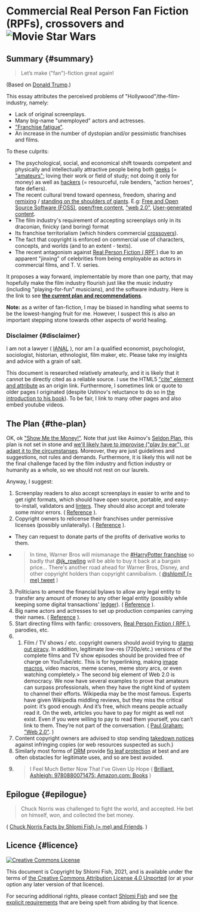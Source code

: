 # Commercial Real Person Fan Fiction (RPFs), crossovers and  ![Movie Star Wars][1]

## Summary	{#summary}

> Let’s make ("fan")-fiction great again!

(Based on [Donald Trump][2].)

This essay attributes the perceived problems of "Hollywood"/the-film-industry, namely:

* Lack of original screenplays.
* Many big-name "unemployed" actors and actresses.
* [ "Franchise fatigue"][3].
* An increase in the number of dystopian and/or pessimistic franchises and films.

To these culprits:

* The psychological, social, and economical shift towards competent and physically and intellectually attractive people being both [geeks][4] (= ["amateurs"][5]; loving their work or field of study; not doing it only for money) as well as [hackers][6] (= resourceful, rule benders, "action heroes", fate defiers).
* The recent cultural trend toward openness, freedom, sharing and [remixing][7] / [ standing on the shoulders of giants][8]. E.g: [Free and Open Source Software (FOSS)][9], [open/free content][10], ["web 2.0"][11], [User-generated content][12].
* The film industry's requirement of accepting screenplays only in its draconian, finicky (and boring) format
* Its franchise territorialism (which hinders commercial [crossovers][13]).
* The fact that copyright is enforced on commercial use of characters, concepts, and worlds (and to an extent - texts).
* The recent antagonism against [Real Person Fiction ( RPF )][14] due to an apparent "jinxing" of celebrities from being employable as actors in commercial films, and T. V. series.

It proposes a way forward, implementable by more than one party, that may hopefully make the film industry flourish just like the music industry (including "playing-for-fun" musicians), and the software industry. Here is the link to see [**the current plan and recommendations**][15].

**Note:** as a writer of fan-fiction, I may be biased in handling what seems to be the lowest-hanging fruit for me. However, I suspect this is also an important stepping stone towards other aspects of world healing.

### Disclaimer	{#disclaimer}

I am not a lawyer ( [IANAL][16] ), nor am I a qualified economist, psychologist, sociologist, historian, ethnologist, film maker, etc. Please take my insights and advice with a grain of salt.

This document is researched relatively amateurly, and it is likely that it cannot be directly cited as a reliable source. I use the HTML5 ["cite" element and attribute][17] as an origin link. Furthermore, I sometimes link or quote to older pages I originated (despite Ustinov's reluctance to do so in [the introduction to his book][18]). To be fair, I link to many other pages and also embed youtube videos.

## The Plan	{#the-plan}

OK, ok ["Show Me the Money!"][19]. Note that just like Asimov's [ Seldon Plan][20], this plan is not set in stone and [ we'll likely have to improvise ("play by ear"), or adapt it to the circumstanses][21]. Moreover, they are just guidelines and suggestions, not rules and demands. Furthermore, it is likely this will not be the final challenge faced by the film industry and fiction industry or humanity as a whole, so we should not rest on our laurels.

Anyway, I suggest:

1. Screenplay readers to also accept screenplays in easier to write and to get right formats, which should have open source, portable, and easy-to-install, validators and [linters][22]. They should also accept and tolerate some minor errors. ( [Reference][23] ).
2. Copyright owners to relicense their franchises under permissive licenses (possibly unilaterally). ( [Reference][24] ).
  * They can request to donate parts of the profits of derivative works to them.
  * > In time, Warner Bros will mismanage the [\#HarryPotter franchise][25] so badly that [@jk\_rowling][26] will be able to buy it back at a bargain price… There's another road ahead for Warner Bros, Disney, and other copyright holders than copyright cannibalism.    ( [@shlomif (= me) tweet][27] )
3. Politicians to amend the financial bylaws to allow any legal entity to transfer any amount of money to any other legal entity (possibly while keeping some digital transactions' [ledger][28]). ( [Reference][29] ).
4. Big name actors and actresses to set up production companies carrying their names. ( [Reference][30] ).
5. Start directing films with fanfic: crossovers, [Real Person Fiction ( RPF )][31], parodies, etc.
6. 1. Film / TV shows / etc. copyright owners should avoid trying to [stamp out piracy][32]. In addition, legitimate low-res (720p/etc.) versions of the complete films and TV show episodes should be provided free of charge on YouTube/etc. This is for hyperlinking, making [image macros][33], video macros, meme scenes, meme story arcs, or even watching completely.> The second big element of Web 2.0 is democracy. We now have several examples to prove that amateurs can surpass professionals, when they have the right kind of system to channel their efforts. Wikipedia may be the most famous. Experts have given Wikipedia middling reviews, but they miss the critical point: it’s good enough. And it’s free, which means people actually read it. On the web, articles you have to pay for might as well not exist. Even if you were willing to pay to read them yourself, you can’t link to them. They’re not part of the conversation.    ( [Paul Graham: "Web 2.0"][34]. )
  2. Content copyright owners are advised to stop sending [takedown notices][35] against infringing copies (or web resources suspected as such.)
  3. Similarly most forms of [DRM][36] provide [fig leaf protection][37] at best and are often obstacles for legitimate uses, and so are best avoided.
  4. > I Feel Much Better Now That I've Given Up Hope    ( [Brilliant, Ashleigh: 9780880071475: Amazon.com: Books][38] )

## Epilogue	{#epilogue}

> Chuck Norris was challenged to fight the world, and accepted. He bet on himself, won, and collected the bet money.

 ( [ Chuck Norris Facts by Shlomi Fish (= me) and Friends][39]. )

## Licence	{#licence}

[![Creative Commons License][40]][41]

This document is Copyright by Shlomi Fish, 2021, and is available under the terms of [the Creative Commons Attribution License 4.0 Unported][42] (or at your option any later version of that licence).

For securing additional rights, please contact [Shlomi Fish][43] and see [the explicit requirements][44] that are being spelt from abiding by that licence.

  [1]: https://www.shlomifish.org/philosophy/culture/case-for-commercial-fan-fiction/../../../humour/Queen-Padme-Tales/teaser/parody-logo--after-convert-to-curves.svg
  [2]: https://en.wikipedia.org/wiki/Crippled_America
  [3]: https://entertainment.slashdot.org/story/20/12/29/1429227/disney-will-test-the-limits-of-franchise-fatigue-in-2021-and-2022
  [4]: https://www.shlomifish.org/philosophy/culture/case-for-commercial-fan-fiction/#geek_def
  [5]: https://en.wikipedia.org/wiki/Amateur
  [6]: https://www.shlomifish.org/philosophy/culture/case-for-commercial-fan-fiction/#what_is_hacking
  [7]: https://en.wikipedia.org/wiki/Remix_(book)
  [8]: https://en.wikipedia.org/wiki/Standing_on_the_shoulders_of_giants
  [9]: https://en.wikipedia.org/wiki/Free_and_open-source_software
  [10]: https://en.wikipedia.org/wiki/Free_content
  [11]: https://en.wikipedia.org/wiki/Web_2.0
  [12]: https://en.wikipedia.org/wiki/User-generated_content
  [13]: https://en.wikipedia.org/wiki/Crossover_(fiction)
  [14]: https://en.wikipedia.org/wiki/Real_person_fiction
  [15]: #the-plan
  [16]: https://en.wikipedia.org/wiki/IANAL
  [17]: https://developer.mozilla.org/en-US/docs/Web/HTML/Element/cite
  [18]: https://www.amazon.com/Quotable-Ustinov-Peter/dp/1573920258
  [19]: https://www.youtube.com/watch?v=FFrag8ll85w
  [20]: https://www.shlomifish.org/philosophy/psychology/changing-the-seldon-plan/
  [21]: https://www.shlomifish.org/humour/Summerschool-at-the-NSA/ongoing-text.html
  [22]: https://github.com/caramelomartins/awesome-linters
  [23]: https://www.shlomifish.org/philosophy/culture/case-for-commercial-fan-fiction/#hollywood_screenplay_format
  [24]: https://www.shlomifish.org/philosophy/culture/case-for-commercial-fan-fiction/#freeing_franchises
  [25]: https://en.wikipedia.org/wiki/Wizarding_World
  [26]: https://twitter.com/jk_rowling
  [27]: https://twitter.com/shlomif/status/1335316113887023105
  [28]: https://en.wikipedia.org/wiki/Ledger
  [29]: https://www.shlomifish.org/philosophy/culture/case-for-commercial-fan-fiction/#money_cant_buy_you_love
  [30]: https://www.shlomifish.org/philosophy/culture/case-for-commercial-fan-fiction/#suing_actors
  [31]: https://en.wikipedia.org/wiki/Real_person_fiction
  [32]: https://www.shlomifish.org/philosophy/case-for-file-swapping/
  [33]: https://en.wikipedia.org/wiki/Image_macro
  [34]: http://www.paulgraham.com/web20.html
  [35]: https://www.shlomifish.org/philosophy/culture/case-for-commercial-fan-fiction/#takedown_notices
  [36]: https://en.wikipedia.org/wiki/Digital_rights_management
  [37]: https://en.wikipedia.org/wiki/Fig_leaf
  [38]: https://www.amazon.com/Feel-Much-Better-That-Given/dp/0880071478
  [39]: https://www.shlomifish.org/humour/fortunes/show.cgi?id=shlomif-fact-chuck-156
  [40]: ../../../images/somerights20.png
  [41]: http://creativecommons.org/licenses/by/4.0/
  [42]: http://creativecommons.org/licenses/by/4.0/
  [43]: http://www.shlomifish.org/me/contact-me/
  [44]: http://www.shlomifish.org/meta/copyrights/
